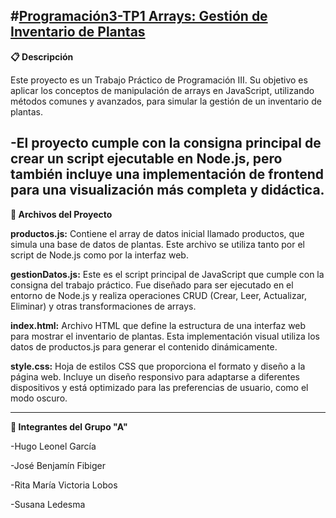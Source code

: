 #**<u>Programación3-TP1 Arrays: Gestión de Inventario de Plantas</u>**
---

**📋 Descripción**

Este proyecto es un Trabajo Práctico de Programación III. Su objetivo es aplicar los conceptos de manipulación de arrays en JavaScript, utilizando métodos comunes y avanzados, para simular la gestión de un inventario de plantas.

-El proyecto cumple con la consigna principal de crear un script ejecutable en Node.js, pero también incluye una implementación de frontend para una visualización más completa y didáctica.
---

**📂 Archivos del Proyecto**

**productos.js:** Contiene el array de datos inicial llamado productos, que simula una base de datos de plantas. Este archivo se utiliza tanto por el script de Node.js como por la interfaz web.

**gestionDatos.js:** Este es el script principal de JavaScript que cumple con la consigna del trabajo práctico. Fue diseñado para ser ejecutado en el entorno de Node.js y realiza operaciones CRUD (Crear, Leer, Actualizar, Eliminar) y otras transformaciones de arrays.

**index.html:** Archivo HTML que define la estructura de una interfaz web para mostrar el inventario de plantas. Esta implementación visual utiliza los datos de productos.js para generar el contenido dinámicamente.

**style.css:** Hoja de estilos CSS que proporciona el formato y diseño a la página web. Incluye un diseño responsivo para adaptarse a diferentes dispositivos y está optimizado para las preferencias de usuario, como el modo oscuro.

---

**👥 Integrantes del Grupo "A"**

-Hugo Leonel García

-José Benjamín Fibiger

-Rita María Victoria Lobos

-Susana Ledesma
